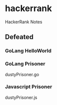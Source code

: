 # hackerrank
HackerRank Notes

## Defeated
### GoLang HelloWorld
### GoLang Prisoner
dustyPrisoner.go
### Javascript Prisoner
dustyPrisoner.js
